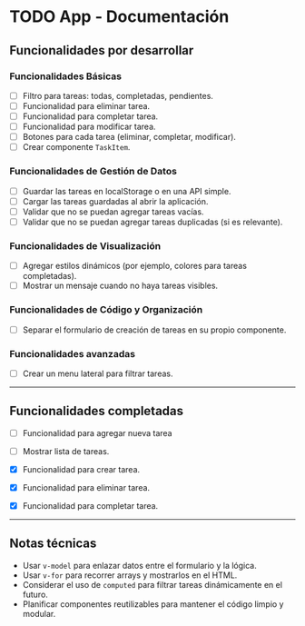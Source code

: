 # TODO App - Documentación

## Funcionalidades por desarrollar

### Funcionalidades Básicas
- [ ] Filtro para tareas: todas, completadas, pendientes.
- [ ] Funcionalidad para eliminar tarea.
- [ ] Funcionalidad para completar tarea.
- [ ] Funcionalidad para modificar tarea.
- [ ] Botones para cada tarea (eliminar, completar, modificar).
- [ ] Crear componente `TaskItem`.

### Funcionalidades de Gestión de Datos
- [ ] Guardar las tareas en localStorage o en una API simple.
- [ ] Cargar las tareas guardadas al abrir la aplicación.
- [ ] Validar que no se puedan agregar tareas vacías.
- [ ] Validar que no se puedan agregar tareas duplicadas (si es relevante).

### Funcionalidades de Visualización
- [ ] Agregar estilos dinámicos (por ejemplo, colores para tareas completadas).
- [ ] Mostrar un mensaje cuando no haya tareas visibles.

### Funcionalidades de Código y Organización
- [ ] Separar el formulario de creación de tareas en su propio componente.

### Funcionalidades avanzadas
- [ ] Crear un menu lateral para filtrar tareas.

---

## Funcionalidades completadas
- [ ] Funcionalidad para agregar nueva tarea
- [ ] Mostrar lista de tareas.
- [x] Funcionalidad para crear tarea.
- [x] Funcionalidad para eliminar tarea.
- [x] Funcionalidad para completar tarea.



---

## Notas técnicas
- Usar `v-model` para enlazar datos entre el formulario y la lógica.
- Usar `v-for` para recorrer arrays y mostrarlos en el HTML.
- Considerar el uso de `computed` para filtrar tareas dinámicamente en el futuro.
- Planificar componentes reutilizables para mantener el código limpio y modular.
